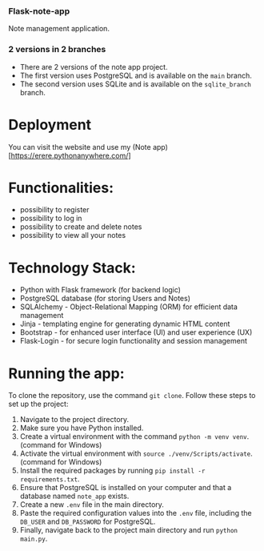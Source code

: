 ### Flask-note-app
Note management application.

### 2 versions in 2 branches 
- There are 2 versions of the note app project. 
- The first version uses PostgreSQL and is available on the `main` branch. 
- The second version uses SQLite and is available on the `sqlite_branch` branch.

# Deployment 
You can visit the website and use my (Note app) [https://erere.pythonanywhere.com/]

# Functionalities:

- possibility to register
- possibility to log in
- possibility to create and delete notes
- possibility to view all your notes


# Technology Stack:

- Python with Flask framework (for backend logic)
- PostgreSQL database (for storing Users and Notes)
- SQLAlchemy - Object-Relational Mapping (ORM) for efficient data management
- Jinja - templating engine for generating dynamic HTML content
- Bootstrap - for enhanced user interface (UI) and user experience (UX)
- Flask-Login - for secure login functionality and session management

# Running the app:

To clone the repository, use the command `git clone`.
Follow these steps to set up the project:
1. Navigate to the project directory.
2. Make sure you have Python installed.
3. Create a virtual environment with the command `python -m venv venv`. (command for Windows)
4. Activate the virtual environment with `source ./venv/Scripts/activate`. (command for Windows)
5. Install the required packages by running `pip install -r requirements.txt`.
6. Ensure that PostgreSQL is installed on your computer and that a database named `note_app` exists.
7. Create a new `.env` file in the main directory.
8. Paste the required configuration values into the `.env` file, including the `DB_USER` and `DB_PASSWORD` for PostgreSQL.
9. Finally, navigate back to the project main directory and run `python main.py`.